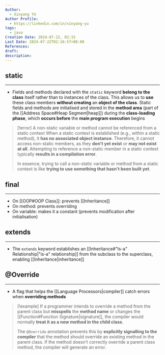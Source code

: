 ```yaml
---
Author:
  - Xinyang YU
Author Profile:
  - https://linkedin.com/in/xinyang-yu
tags:
  - java
Creation Date: 2024-07-22, 02:15
Last Date: 2024-07-22T02:16:57+08:00
References: 
draft: 
description: 
---
```

## static
---
- Fields and methods declared with the `static` keyword **belong to the class** itself rather than to instances of the class. This allows us to **use** these class members **without creating** an **object of the class**. Static fields and methods are initialised and stored in the **method area** (part of the [[Address Space#Heap Segment|heap]]) during the **class-loading phase**, which **occurs before** the **main program execution** begins

>[!error] A non-static variable or method cannot be referenced from a static context
> When a static context is established (e.g., within a static method), it **has no associated object instance**. Therefore, it cannot access non-static members, as they **don't yet exist** or **may not exist at all**. Attempting to reference a non-static member in a static context typically **results in a compilation error**.
> 
> In essence, trying to call a non-static variable or method from a static context is like **trying to use something that hasn't been built yet**.

## final
---
- On [[OOP#OOP Class]]: prevents [[Inheritance]]
- On method: prevents overriding
- On variable: makes it a constant (prevents modification after initialisation)

## extends
---
- The `extends` keyword establishes an [[Inheritance#"Is-a" Relationship|"is-a" relationship]] from the subclass to the superclass, enabling [[Inheritance|inheritance]]

## @Override
---
- A flag that helps the [[Language Processors|compiler]] catch errors when **overriding methods**

>[!example]
>  If a programmer intends to override a method from the parent class but **misspells** the **method name** or changes the [[Function#Function Signature|signature]], the compiler would normally **treat it as a new method in the child class**. 
>  
>  The `@Override` annotation prevents this by **explicitly signalling to the compiler** that the method should override an existing method in the parent class. If the method doesn't correctly override a parent class method, the compiler will generate an error.